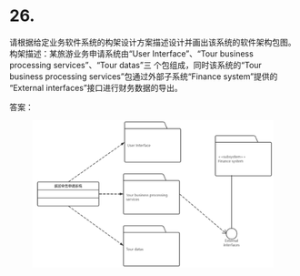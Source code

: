 # 26.

请根据给定业务软件系统的构架设计方案描述设计并画出该系统的软件架构包图。 构架描述：某旅游业务申请系统由“User Interface”、“Tour business processing services”、“Tour datas”三 个包组成，同时该系统的“Tour business processing services”包通过外部子系统“Finance system”提供的 “External interfaces”接口进行财务数据的导出。



答案：

<figure><img src="../.gitbook/assets/image (34).png" alt=""><figcaption></figcaption></figure>
